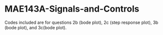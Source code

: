 # MAE143A-Signals-and-Controls
Codes included are for questions 2b (bode plot), 2c (step response plot), 3b (bode plot), and 3c(bode plot).
